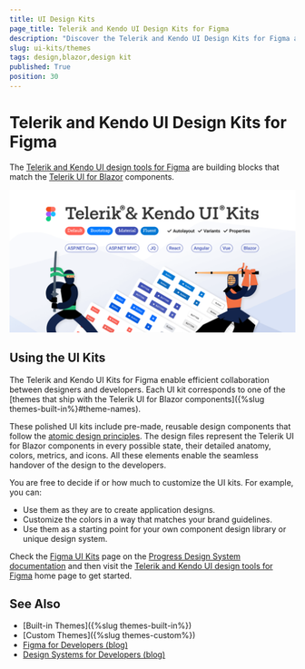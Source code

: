 ```yaml
---
title: UI Design Kits 
page_title: Telerik and Kendo UI Design Kits for Figma
description: "Discover the Telerik and Kendo UI Design Kits for Figma and learn how to use them to create stylish Blazor applications."
slug: ui-kits/themes
tags: design,blazor,design kit
published: True
position: 30
---
```


# Telerik and Kendo UI Design Kits for Figma

The [Telerik and Kendo UI design tools for Figma](https://www.figma.com/@progress) are building blocks that match the [Telerik UI for Blazor](https://www.telerik.com/blazor-ui) components.

<a href="https://www.figma.com/@progress" style="display: contents;" title="Download UI Kits">
<img src="images/ui-kits-for-figma.png" alt="Download UI Kits"/>
</a>

## Using the UI Kits

The Telerik and Kendo UI Kits for Figma enable efficient collaboration between designers and developers. Each UI kit corresponds to one of the [themes that ship with the Telerik UI for Blazor components]({%slug themes-built-in%}#theme-names).

These polished UI kits include pre-made, reusable design components that follow the [atomic design principles](https://atomicdesign.bradfrost.com/chapter-2/). The design files represent the Telerik UI for Blazor components in every possible state, their detailed anatomy, colors, metrics, and icons. All these elements enable the seamless handover of the design to the developers.

You are free to decide if or how much to customize the UI kits. For example, you can:

* Use them as they are to create application designs.
* Customize the colors in a way that matches your brand guidelines.
* Use them as a starting point for your own component design library or unique design system.

Check the [Figma UI Kits](https://www.telerik.com/design-system/docs/resources/figma-ui-kits/) page on the [Progress Design System documentation](https://www.telerik.com/design-system/docs/) and then visit the [Telerik and Kendo UI design tools for Figma](https://www.figma.com/@progress) home page to get started.


## See Also

* [Built-in Themes]({%slug themes-built-in%})
* [Custom Themes]({%slug themes-custom%})
* [Figma for Developers (blog)](https://www.telerik.com/blogs/figma-developers)
* [Design Systems for Developers (blog)](https://www.telerik.com/blogs/design-systems-developers)
